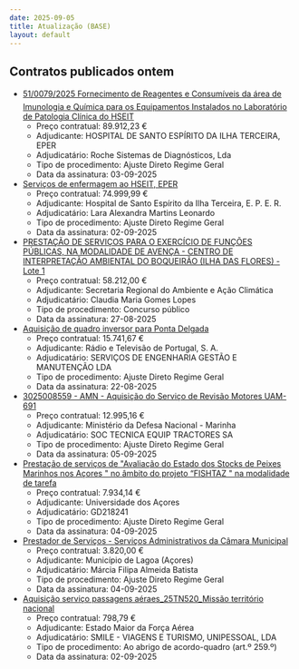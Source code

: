 ```yaml
---
date: 2025-09-05
title: Atualização (BASE)
layout: default
---
```

## Contratos publicados ontem

* [51/0079/2025 Fornecimento de Reagentes e Consumíveis da área de Imunologia e Química para os Equipamentos Instalados no Laboratório de Patologia Clínica do HSEIT](https://www.base.gov.pt/Base4/pt/detalhe/?type=contratos&id=11682870)
  * Preço contratual: 89.912,23 €
  * Adjudicante: HOSPITAL DE SANTO ESPÍRITO DA ILHA TERCEIRA, EPER
  * Adjudicatário: Roche Sistemas de Diagnósticos, Lda
  * Tipo de procedimento: Ajuste Direto Regime Geral
  * Data da assinatura: 03-09-2025
* [Serviços de enfermagem ao HSEIT, EPER](https://www.base.gov.pt/Base4/pt/detalhe/?type=contratos&id=11683129)
  * Preço contratual: 74.999,99 €
  * Adjudicante: Hospital de Santo Espírito da Ilha Terceira, E. P. E. R.
  * Adjudicatário: Lara Alexandra Martins Leonardo
  * Tipo de procedimento: Ajuste Direto Regime Geral
  * Data da assinatura: 02-09-2025
* [PRESTAÇÃO DE SERVIÇOS PARA O EXERCÍCIO DE FUNÇÕES PÚBLICAS, NA MODALIDADE DE AVENÇA - CENTRO DE INTERPRETAÇÃO AMBIENTAL DO BOQUEIRÃO (ILHA DAS FLORES) - Lote 1](https://www.base.gov.pt/Base4/pt/detalhe/?type=contratos&id=11683327)
  * Preço contratual: 58.212,00 €
  * Adjudicante: Secretaria Regional do Ambiente e Ação Climática
  * Adjudicatário: Claudia Maria Gomes Lopes
  * Tipo de procedimento: Concurso público
  * Data da assinatura: 27-08-2025
* [Aquisição de quadro inversor para Ponta Delgada](https://www.base.gov.pt/Base4/pt/detalhe/?type=contratos&id=11682596)
  * Preço contratual: 15.741,67 €
  * Adjudicante: Rádio e Televisão de Portugal, S. A.
  * Adjudicatário: SERVIÇOS DE ENGENHARIA GESTÃO E MANUTENÇÃO LDA
  * Tipo de procedimento: Ajuste Direto Regime Geral
  * Data da assinatura: 22-08-2025
* [3025008559 - AMN - Aquisição do Serviço de Revisão Motores UAM-691](https://www.base.gov.pt/Base4/pt/detalhe/?type=contratos&id=11684104)
  * Preço contratual: 12.995,16 €
  * Adjudicante: Ministério da Defesa Nacional - Marinha
  * Adjudicatário: SOC TECNICA EQUIP TRACTORES SA
  * Tipo de procedimento: Ajuste Direto Regime Geral
  * Data da assinatura: 05-09-2025
* [Prestação de serviços de "Avaliação do Estado dos Stocks de Peixes Marinhos nos Açores " no âmbito do projeto “FISHTAZ " na modalidade de tarefa](https://www.base.gov.pt/Base4/pt/detalhe/?type=contratos&id=11683444)
  * Preço contratual: 7.934,14 €
  * Adjudicante: Universidade dos Açores
  * Adjudicatário: GD218241
  * Tipo de procedimento: Ajuste Direto Regime Geral
  * Data da assinatura: 04-09-2025
* [Prestador de Serviços - Serviços Administrativos da Câmara Municipal](https://www.base.gov.pt/Base4/pt/detalhe/?type=contratos&id=11683654)
  * Preço contratual: 3.820,00 €
  * Adjudicante: Município de Lagoa (Açores)
  * Adjudicatário: Márcia Filipa Almeida Batista
  * Tipo de procedimento: Ajuste Direto Regime Geral
  * Data da assinatura: 04-09-2025
* [Aquisição serviço passagens aéraes_25TN520_Missão território nacional](https://www.base.gov.pt/Base4/pt/detalhe/?type=contratos&id=11683185)
  * Preço contratual: 798,79 €
  * Adjudicante: Estado Maior da Força Aérea
  * Adjudicatário: SMILE - VIAGENS E TURISMO, UNIPESSOAL, LDA
  * Tipo de procedimento: Ao abrigo de acordo-quadro (art.º 259.º)
  * Data da assinatura: 02-09-2025

